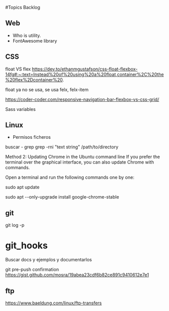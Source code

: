 #Topics Backlog

## Web

- Who is utility.
-  FontAwesome library


## CSS
float VS flex
https://dev.to/ethanmgustafson/css-float-flexbox-14fg#:~:text=Instead%20of%20using%20a%20float,container%2C%20the%20flex%2Dcontainer%20. 

float ya no se usa, se usa felx, felx-item

https://coder-coder.com/responsive-navigation-bar-flexbox-vs-css-grid/


 Sass variables


## Linux
- Permisos ficheros 

buscar - grep
grep -rni "text string" /path/to/directory


Method 2: Updating Chrome in the Ubuntu command line
If you prefer the terminal over the graphical interface, you can also update Chrome with commands.

Open a terminal and run the following commands one by one:

sudo apt update 

sudo apt --only-upgrade install google-chrome-stable


## git 
git log -p 



# git_hooks
Buscar docs y ejemplos y documentarlos

git pre-push confirmation
https://gist.github.com/mosra/19abea23cdf6b82ce891c9410612e7e1


## ftp
https://www.baeldung.com/linux/ftp-transfers